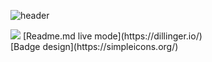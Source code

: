 ![header](https://capsule-render.vercel.app/api?type=waving&color=0:8ba8ff,100:0015ad&height=200&section=header&text=상남자%20GitHub&fontSize=50&animation=fadeIn&fontColor=eeeeee&fontAlign=75&fontAlignY=45)

<img src="https://img.shields.io/badge/NODE.JS-339933?style=for-the-badge&logo=node&logoColor=white">
[Readme.md live mode](https://dillinger.io/)<br/>
[Badge design](https://simpleicons.org/)

